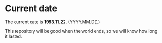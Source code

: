 # Current date

The current date is **1983.11.22.** (YYYY.MM.DD.)

This repository will be good when the world ends, so we will know how long it lasted.